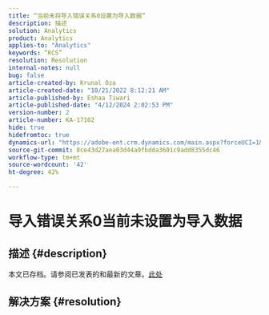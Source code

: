 ```yaml
---
title: “当前未将导入错误关系0设置为导入数据”
description: 描述
solution: Analytics
product: Analytics
applies-to: "Analytics"
keywords: “KCS”
resolution: Resolution
internal-notes: null
bug: false
article-created-by: Krunal Oza
article-created-date: "10/21/2022 8:12:21 AM"
article-published-by: Eshaa Tiwari
article-published-date: "4/12/2024 2:02:53 PM"
version-number: 2
article-number: KA-17102
hide: true
hidefromtoc: true
dynamics-url: "https://adobe-ent.crm.dynamics.com/main.aspx?forceUCI=1&pagetype=entityrecord&etn=knowledgearticle&id=18dd4612-1851-ed11-bba2-0022480867fb"
source-git-commit: 8ce43d27aea03d44a9fbdda3601c9add8355dc46
workflow-type: tm+mt
source-wordcount: '42'
ht-degree: 42%

---
```


# 导入错误关系0当前未设置为导入数据

## 描述 {#description}

本文已存档。请参阅已发表的和最新的文章。[此处](https://experienceleague.adobe.com/search.html#sort=relevancy)

## 解决方案 {#resolution}

